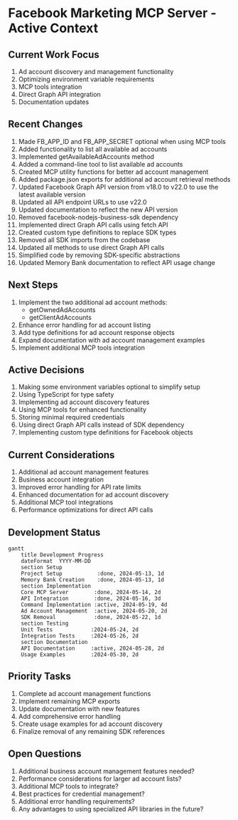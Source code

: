 # Facebook Marketing MCP Server - Active Context

## Current Work Focus
1. Ad account discovery and management functionality
2. Optimizing environment variable requirements
3. MCP tools integration
4. Direct Graph API integration
5. Documentation updates

## Recent Changes
1. Made FB_APP_ID and FB_APP_SECRET optional when using MCP tools
2. Added functionality to list all available ad accounts
3. Implemented getAvailableAdAccounts method
4. Added a command-line tool to list available ad accounts
5. Created MCP utility functions for better ad account management
6. Added package.json exports for additional ad account retrieval methods
7. Updated Facebook Graph API version from v18.0 to v22.0 to use the latest available version
8. Updated all API endpoint URLs to use v22.0
9. Updated documentation to reflect the new API version
10. Removed facebook-nodejs-business-sdk dependency
11. Implemented direct Graph API calls using fetch API
12. Created custom type definitions to replace SDK types
13. Removed all SDK imports from the codebase
14. Updated all methods to use direct Graph API calls
15. Simplified code by removing SDK-specific abstractions
16. Updated Memory Bank documentation to reflect API usage change

## Next Steps
1. Implement the two additional ad account methods:
   - getOwnedAdAccounts
   - getClientAdAccounts
2. Enhance error handling for ad account listing
3. Add type definitions for ad account response objects
4. Expand documentation with ad account management examples
5. Implement additional MCP tools integration

## Active Decisions
1. Making some environment variables optional to simplify setup
2. Using TypeScript for type safety
3. Implementing ad account discovery features
4. Using MCP tools for enhanced functionality
5. Storing minimal required credentials
6. Using direct Graph API calls instead of SDK dependency
7. Implementing custom type definitions for Facebook objects

## Current Considerations
1. Additional ad account management features
2. Business account integration
3. Improved error handling for API rate limits
4. Enhanced documentation for ad account discovery
5. Additional MCP tool integrations
6. Performance optimizations for direct API calls

## Development Status
```mermaid
gantt
    title Development Progress
    dateFormat  YYYY-MM-DD
    section Setup
    Project Setup           :done, 2024-05-13, 1d
    Memory Bank Creation    :done, 2024-05-13, 1d
    section Implementation
    Core MCP Server        :done, 2024-05-14, 2d
    API Integration        :done, 2024-05-16, 3d
    Command Implementation :active, 2024-05-19, 4d
    Ad Account Management  :active, 2024-05-20, 2d
    SDK Removal            :done, 2024-05-22, 1d
    section Testing
    Unit Tests            :2024-05-24, 2d
    Integration Tests     :2024-05-26, 2d
    section Documentation
    API Documentation     :active, 2024-05-28, 2d
    Usage Examples        :2024-05-30, 2d
```

## Priority Tasks
1. Complete ad account management functions
2. Implement remaining MCP exports
3. Update documentation with new features
4. Add comprehensive error handling
5. Create usage examples for ad account discovery
6. Finalize removal of any remaining SDK references

## Open Questions
1. Additional business account management features needed?
2. Performance considerations for larger ad account lists?
3. Additional MCP tools to integrate?
4. Best practices for credential management?
5. Additional error handling requirements?
6. Any advantages to using specialized API libraries in the future? 